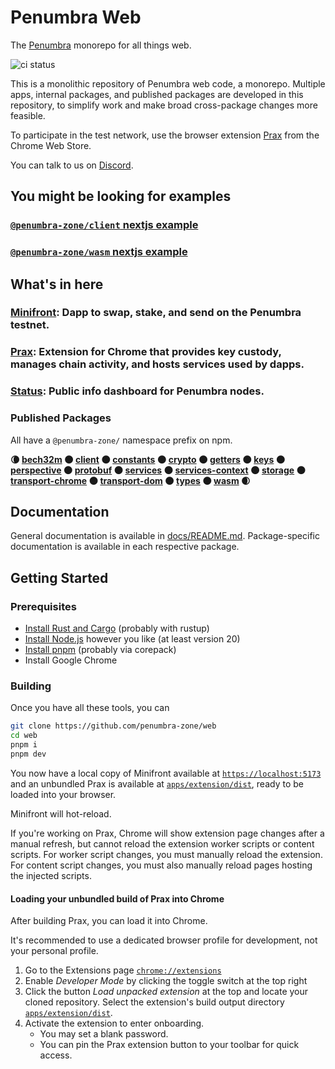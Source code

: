 # Penumbra Web

The [Penumbra](https://penumbra.zone/) monorepo for all things web.

![ci status](https://github.com/penumbra-zone/web/actions/workflows/turbo-ci.yml/badge.svg?branch=main)

This is a monolithic repository of Penumbra web code, a monorepo. Multiple apps,
internal packages, and published packages are developed in this repository, to
simplify work and make broad cross-package changes more feasible.

To participate in the test network, use the browser extension
[Prax](https://chrome.google.com/webstore/detail/penumbra-wallet/lkpmkhpnhknhmibgnmmhdhgdilepfghe)
from the Chrome Web Store.

You can talk to us on [Discord](https://discord.gg/hKvkrqa3zC).

## You might be looking for examples

### [`@penumbra-zone/client` nextjs example](https://github.com/penumbra-zone/nextjs-penumbra-client-example)

### [`@penumbra-zone/wasm` nextjs example](https://github.com/penumbra-zone/nextjs-penumbra-wasm-example)

## What's in here

### [Minifront](https://app.testnet.penumbra.zone/): Dapp to swap, stake, and send on the Penumbra testnet.

### [Prax](https://chrome.google.com/webstore/detail/penumbra-wallet/lkpmkhpnhknhmibgnmmhdhgdilepfghe): Extension for Chrome that provides key custody, manages chain activity, and hosts services used by dapps.

### [Status](https://grpc.testnet.penumbra.zone/): Public info dashboard for Penumbra nodes.

### Published Packages

All have a `@penumbra-zone/` namespace prefix on npm.

**🌘
[bech32m](https://www.npmjs.com/package/@penumbra-zone/bech32m) 🌑
[client](https://www.npmjs.com/package/@penumbra-zone/client) 🌑
[constants](https://www.npmjs.com/package/@penumbra-zone/constants) 🌑
[crypto](https://www.npmjs.com/package/@penumbra-zone/crypto) 🌑
[getters](https://www.npmjs.com/package/@penumbra-zone/getters) 🌑
[keys](https://www.npmjs.com/package/@penumbra-zone/keys) 🌑
[perspective](https://www.npmjs.com/package/@penumbra-zone/perspective) 🌑
[protobuf](https://www.npmjs.com/package/@penumbra-zone/protobuf) 🌑
[services](https://www.npmjs.com/package/@penumbra-zone/services) 🌑
[services-context](https://www.npmjs.com/package/@penumbra-zone/services-context) 🌑
[storage](https://www.npmjs.com/package/@penumbra-zone/storage) 🌑
[transport-chrome](https://www.npmjs.com/package/@penumbra-zone/transport-chrome) 🌑
[transport-dom](https://www.npmjs.com/package/@penumbra-zone/transport-dom) 🌑
[types](https://www.npmjs.com/package/@penumbra-zone/types) 🌑
[wasm](https://www.npmjs.com/package/@penumbra-zone/wasm)
🌒**

## Documentation

General documentation is available in [docs/README.md](docs/README.md). Package-specific documentation is available in each respective package.

## Getting Started

### Prerequisites

- [Install Rust and Cargo](https://doc.rust-lang.org/cargo/getting-started/installation.html) (probably with rustup)
- [Install Node.js](https://nodejs.org/en/download/package-manager) however you like (at least version 20)
- [Install pnpm](https://pnpm.io/installation) (probably via corepack)
- Install Google Chrome

### Building

Once you have all these tools, you can

```sh
git clone https://github.com/penumbra-zone/web
cd web
pnpm i
pnpm dev
```

You now have a local copy of Minifront available at
[`https://localhost:5173`](https://localhost:5173) and an unbundled Prax is
available at [`apps/extension/dist`](apps/extension/dist), ready to be loaded
into your browser.

Minifront will hot-reload.

If you're working on Prax, Chrome will show extension page changes after a
manual refresh, but cannot reload the extension worker scripts or content
scripts. For worker script changes, you must manually reload the extension. For
content script changes, you must also manually reload pages hosting the injected
scripts.

#### Loading your unbundled build of Prax into Chrome

After building Prax, you can load it into Chrome.

It's recommended to use a dedicated browser profile for development, not your
personal profile.

1. Go to the Extensions page [`chrome://extensions`](chrome://extensions)
2. Enable _Developer Mode_ by clicking the toggle switch at the top right
3. Click the button _Load unpacked extension_ at the top and locate your cloned
   repository. Select the extension's build output directory
   [`apps/extension/dist`](../apps/extension/dist).
4. Activate the extension to enter onboarding.
   - You may set a blank password.
   - You can pin the Prax extension button to your toolbar for quick access.
